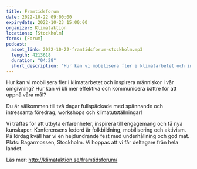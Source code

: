 ```yaml
---
title: Framtidsforum
date: 2022-10-22 09:00:00
expirydate: 2022-10-23 15:00:00
organizer: Klimataktion
locations: [Stockholm]
forms: [Forum]
podcast:
  asset_link: 2022-10-22-framtidsforum-stockholm.mp3
  length: 4213618
  duration: "04:28"
  short_description: "Hur kan vi mobilisera fler i klimatarbetet och inspirera människor i vår omgivning? Hur kan vi bli mer effektiva och kommunicera bättre för att uppnå våra mål?"
---
```

Hur kan vi mobilisera fler i klimatarbetet och inspirera människor i vår omgivning? Hur kan vi bli mer effektiva och kommunicera bättre för att uppnå våra mål? 

Du är välkommen till två dagar fullspäckade med spännande och intressanta föredrag, workshops och klimatutställningar!

Vi träffas för att utbyta erfarenheter, inspirera till engagemang och få nya kunskaper. Konferensens ledord är folkbildning, mobilisering och aktivism. På lördag kväll har vi en hejdundrande fest med underhållning och god mat. Plats: Bagarmossen, Stockholm. Vi hoppas att vi får deltagare från hela landet.

Läs mer: http://klimataktion.se/framtidsforum/